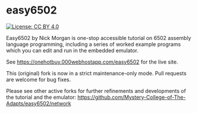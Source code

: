 # easy6502
[![License: CC BY 4.0](https://img.shields.io/badge/License-CC%20BY%204.0-lightgrey.svg)](https://creativecommons.org/licenses/by/4.0/)

Easy6502 by Nick Morgan is one-stop accessible tutorial on 6502 assembly language programming,
including a series of worked example programs which you can edit and run in the embedded emulator.

See https://onehotbuy.000webhostapp.com/easy6502 for the live site.

This (original) fork is now in a strict maintenance-only mode. Pull requests are welcome for bug fixes.

Please see other active forks for further refinements and developments of the tutorial and the emulator:
https://github.com/Mystery-College-of-The-Adapts/easy6502/network

